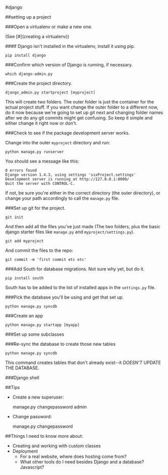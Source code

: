 #django

##setting up a project


###Open a virtualenv or make a new one. 

(See [#](creating a virtualenv))

###If Django isn't installed in the virtualenv, install it using pip.

	pip install django

###Confirm which version of Django is running, if necessary.
	
	which django-admin.py

###Create the project directory. 

	django_admin.py startproject [myproject]

This will create two folders. The outer folder is just the container for the actual project stuff. If you want change the outer folder to a different now, do it now because we're going to set up git next and changing folder names after we do any git commits might get confusing. So keep it simple and either change it right now or don't.

###Check to see if the package development server works. 

Change into the outer `myproject` directory and run:
	
	python manage.py runserver

You should see a message like this:

	0 errors found
	Django version 1.4.3, using settings 'sixProject.settings'
	Development server is running at http://127.0.0.1:8000/
	Quit the server with CONTROL-C.

If not, be sure you're either in the correct directory (the outer directory), or change your path accordingly to call the `manage.py` file.

###Set up git for the project.
	
	git init

And then add all the files you've just made (The two folders, plus the basic django starter files like `manage.py` and `myproject/settings.py`).

	git add myproject

And commit the files to the repo:

	git commit -m 'first commit etc etc'

###Add South for database migrations. Not sure why yet, but do it.

	pip install south

South has to be added to the list of installed apps in the `settings.py` file.

###Pick the database you'll be using and get that set up. 

	python manage.py syncdb

###Create an app

	python manage.py startapp [myapp]

###Set up some subclasses

###Re-sync the database to create those new tables

	python manage.py syncdb

This command creates tables that don't already exist--it *DOESN'T* UPDATE THE DATABASE.


###Django shell

##Tips

- Create a new superuser:

	manage.py changepassword admin

- Change password:
	
	manage.py changepassword <username>



##Things I need to know more about:

- Creating and working with custom classes
- Deployment
	- For a real website, where does hosting come from?
	- What other tools do I need besides Django and a database? Javascript? 
